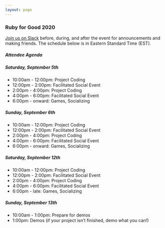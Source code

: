 ```yaml
---
layout: page
---
```


### Ruby for Good 2020

[Join us on Slack](https://rubyforgood.herokuapp.com/) before, during, and after the event for announcements and making friends. The schedule below is in Eastern Standard Time (EST). 

##### Attendee Agenda

##### Saturday, September 5th

* 10:00am - 12:00pm: Project Coding
* 12:00pm - 2:00pm: Facilitated Social Event
* 2:00pm - 4:00pm: Project Coding
* 4:00pm - 6:00pm: Facilitated Social Event
* 6:00pm - onward: Games, Socializing

##### Sunday, September 6th

* 10:00am - 12:00pm: Project Coding
* 12:00pm - 2:00pm: Facilitated Social Event
* 2:00pm - 4:00pm: Project Coding
* 4:00pm - 6:00pm: Facilitated Social Event
* 6:00pm - onward: Games, Socializing

##### Saturday, September 12th

* 10:00am - 12:00pm: Project Coding
* 12:00pm - 2:00pm: Facilitated Social Event
* 2:00pm - 4:00pm: Project Coding
* 4:00pm - 6:00pm: Facilitated Social Event
* 6:00pm - late: Games, Socializing

##### Sunday, September 13th

* 10:00am - 1:00pm: Prepare for demos
* 1:00pm: Demos (if your project isn’t finished, demo what you can!)

